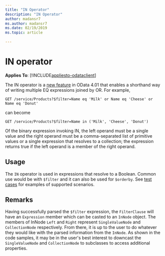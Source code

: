 ```yaml
---
title: "IN Operator"
description: "IN Operator"
author: madansr7
ms.author: madansr7
ms.date: 02/19/2019
ms.topic: article
 
---
```


# IN operator
**Applies To**: [!INCLUDE[appliesto-odataclient](../../includes/appliesto-odatalib-v7.md)]

The IN operator is a [new feature](https://docs.oasis-open.org/odata/new-in-odata/v4.01/cn01/new-in-odata-v4.01-cn01.html#_Toc485385090 "new feature") in OData 4.01 that enables a shorthand way of writing multiple EQ expressions joined by OR. For example,

`GET /service/Products?$filter=Name eq 'Milk' or Name eq 'Cheese' or Name eq 'Donut'`

can become

`GET /service/Products?$filter=Name in ('Milk', 'Cheese', 'Donut')`

Of the binary expression invoking IN, the left operand must be a single value and the right operand must be a comma-separated list of primitive values or a single expression that resolves to a collection; the expression returns true if the left operand is a member of the right operand.

## Usage

The `IN` operator is used in expressions that resolve to a Boolean. Common use would be with `$filter` and it can also be used for `$orderby`. See [test cases](https://github.com/OData/odata.net/blob/ed68ebd17a78a9d63ef0ff6d4d7e680d778d5728/test/FunctionalTests/Microsoft.OData.Core.Tests/ScenarioTests/UriParser/FilterAndOrderByFunctionalTests.cs#L1668) for examples of supported scenarios.

## Remarks

Having successfully parsed the `$filter` expression, the `FilterClause` will have an `Expression` member which can be casted to an `InNode` object. The members of InNode `Left` and `Right` represent `SingleValueNode` and `CollectionNode` respectively. From there, it is up to the user to do whatever they would like with the parsed information from the `InNode`. As shown in the code samples, it may be in the user's best interest to downcast the `SingleValueNode` and `CollectionNode` to subclasses to access additional properties.